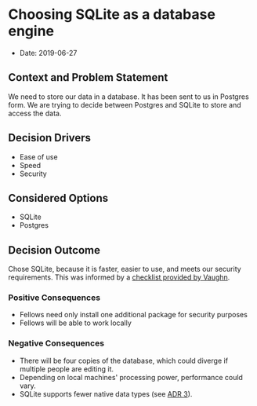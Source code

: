 # Choosing SQLite as a database engine

* Date: 2019-06-27


## Context and Problem Statement

We need to store our data in a database.  It has been sent to us in Postgres
form.  We are trying to decide between Postgres and SQLite to store and access
the data.

## Decision Drivers <!-- optional -->

* Ease of use
* Speed
* Security

## Considered Options

* SQLite
* Postgres

## Decision Outcome

Chose SQLite, because it is faster, easier to use, and meets our security
requirements.  This was informed by a [checklist provided by
Vaughn](https://sqlite.org/whentouse.html).

### Positive Consequences <!-- optional -->

* Fellows need only install one additional package for security purposes
* Fellows will be able to work locally

### Negative Consequences <!-- optional -->

* There will be four copies of the database, which could diverge if multiple
  people are editing it.
* Depending on local machines' processing power, performance could vary.
* SQLite supports fewer native data types (see [ADR 3](ADR_03_TimeStamp.md)).
